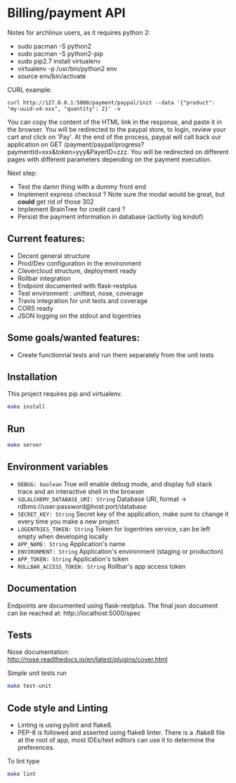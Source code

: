# Billing/payment API

Notes for archlinux users, as it requires python 2:

 * sudo pacman -S python2
 * sudo pacman -S python2-pip
 * sudo pip2.7 install virtualenv
 * virtualenv -p /usr/bin/python2 env
 * source env/bin/activate


CURL example:

`curl http://127.0.0.1:5000/payment/paypal/init --data '{"product": "my-uuid-v4-xxx", "quantity": 2}' -v`

You can copy the content of the HTML link in the response, and paste it in the browser. You will be redirected
to the paypal store, to login, review your cart and click on 'Pay'. At the end of the process, paypal
will call back our application on GET /payment/paypal/progress?paymentId=xxx&token=yyy&PayerID=zzz.
You will be redirected on different pages with different parameters depending on the payment execution.

Next step:

 * Test the damn thing with a dummy front end
 * Implement express checkout ? Note sure the modal would be great, but __could__ get rid of those 302
 * Implement BrainTree for credit card ?
 * Persist the payment information in database (activity log kindof)


## Current features:

 * Decent general structure
 * Prod/Dev configuration in the environment
 * Clevercloud structure, deployment ready
 * Rollbar integration
 * Endpoint documented with flask-restplus
 * Test environment : unittest, nose, coverage
 * Travis integration for unit tests and coverage
 * CORS ready
 * JSON logging on the stdout and logentries

## Some goals/wanted features:

 * Create functionnal tests and run them separately from the unit tests

## Installation

This project requires pip and virtualenv.
```bash
make install
```

## Run
```bash
make server
```

## Environment variables

 * `DEBUG: boolean` True will enable debug mode, and display full stack trace and an interactive shell in the browser
 * `SQLALCHEMY_DATABASE_URI: String` Database URI, format -> rdbms://user:password@host:port/database
 * `SECRET_KEY: String` Secret key of the application, make sure to change it every time you make a new project
 * `LOGENTRIES_TOKEN: String` Token for logentries service, can be left empty when developing locally
 * `APP_NAME: String` Application's name
 * `ENVIRONMENT: String` Application's environment (staging or production)
 * `APP_TOKEN: String` Application's token
 * `ROLLBAR_ACCESS_TOKEN: String` Rollbar's app access token

## Documentation

Endpoints are documented using flask-restplus.
The final json document can be reached at: http://localhost:5000/spec

## Tests

 Nose documentation: http://nose.readthedocs.io/en/latest/plugins/cover.html

 Simple unit tests run
```bash
make test-unit
```

## Code style and Linting

 * Linting is using pylint and flake8.
 * PEP-8 is followed and asserted using flake8 linter. There is a .flake8 file at the root of app, most IDEs/text editors can use it to determine the preferences.

 To lint type
```bash
make lint
```
